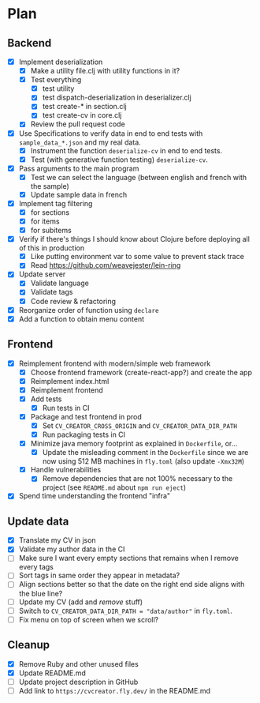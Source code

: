 # Plan

## Backend

- [x] Implement deserialization
    - [x] Make a utility file.clj with utility functions in it?
    - [x] Test everything
        - [x] test utility
        - [x] test dispatch-deserialization in deserializer.clj
        - [x] test create-* in section.clj
        - [x] test create-cv in core.clj
    - [x] Review the pull request code
- [x] Use Specifications to verify data in end to end tests with `sample_data_*.json` and my real data.
    - [x] Instrument the function `deserialize-cv` in end to end tests.
    - [x] Test (with generative function testing) `deserialize-cv`.
- [x] Pass arguments to the main program
    - [x] Test we can select the language (between english and french with the sample)
    - [x] Update sample data in french
- [x] Implement tag filtering
    - [x] for sections
    - [x] for items
    - [x] for subitems
- [x] Verify if there's things I should know about Clojure before deploying all of this in production
    - [x] Like putting environment var to some value to prevent stack trace
    - [x] Read https://github.com/weavejester/lein-ring
- [x] Update server
    - [x] Validate language
    - [x] Validate tags
    - [x] Code review & refactoring
- [x] Reorganize order of function using `declare`
- [x] Add a function to obtain menu content

## Frontend

- [x] Reimplement frontend with modern/simple web framework
    - [x] Choose frontend framework (create-react-app?) and create the app
    - [x] Reimplement index.html
    - [x] Reimplement frontend
    - [x] Add tests
        - [x] Run tests in CI
    - [x] Package and test frontend in prod
        - [x] Set `CV_CREATOR_CROSS_ORIGIN` and `CV_CREATOR_DATA_DIR_PATH`
        - [x] Run packaging tests in CI
    - [x] Minimize java memory footprint as explained in `Dockerfile`, or...
        - [x] Update the misleading comment in the `Dockerfile` since we are now using 512 MB machines in `fly.toml` (also update `-Xmx32M`)
    - [x] Handle vulnerabilities
        - [x] Remove dependencies that are not 100% necessary to the project (see `README.md` about `npm run eject`)
- [x] Spend time understanding the frontend "infra"

## Update data

- [x] Translate my CV in json
- [x] Validate my author data in the CI
- [ ] Make sure I want every empty sections that remains when I remove every tags
- [ ] Sort tags in same order they appear in metadata?
- [ ] Align sections better so that the date on the right end side aligns with the blue line?
- [ ] Update my CV (add and _remove_ stuff)
- [ ] Switch to `CV_CREATOR_DATA_DIR_PATH = "data/author"` in `fly.toml`.
- [ ] Fix menu on top of screen when we scroll?

## Cleanup

- [x] Remove Ruby and other unused files
- [x] Update README.md 
- [ ] Update project description in GitHub
- [ ] Add link to `https://cvcreator.fly.dev/` in the README.md
